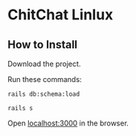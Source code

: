 # ChitChat Linlux

## How to Install
Download the project.

Run these commands:

  ```rails db:schema:load```

  ```rails s```

Open [localhost:3000](localhost:3000) in the browser.
